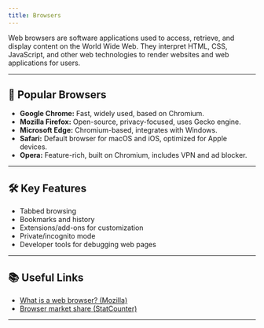 ```yaml
---
title: Browsers
---
```


Web browsers are software applications used to access, retrieve, and display content on the World Wide Web. They interpret HTML, CSS, JavaScript, and other web technologies to render websites and web applications for users.

---

## 🌟 Popular Browsers

- **Google Chrome:** Fast, widely used, based on Chromium.
- **Mozilla Firefox:** Open-source, privacy-focused, uses Gecko engine.
- **Microsoft Edge:** Chromium-based, integrates with Windows.
- **Safari:** Default browser for macOS and iOS, optimized for Apple devices.
- **Opera:** Feature-rich, built on Chromium, includes VPN and ad blocker.

---

## 🛠️ Key Features

- Tabbed browsing
- Bookmarks and history
- Extensions/add-ons for customization
- Private/incognito mode
- Developer tools for debugging web pages

---

## 📚 Useful Links

- [What is a web browser? (Mozilla)](https://developer.mozilla.org/en-US/docs/Learn/Common_questions/What_is_a_web_browser)
- [Browser market share (StatCounter)](https://gs.statcounter.com/browser-market-share)

---
